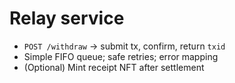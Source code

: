 # Relay service

- `POST /withdraw` -> submit tx, confirm, return `txid`
- Simple FIFO queue; safe retries; error mapping
- (Optional) Mint receipt NFT after settlement
